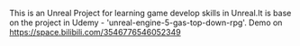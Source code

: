 This is an Unreal Project for learning game develop skills in Unreal.It is base on the project in Udemy - 'unreal-engine-5-gas-top-down-rpg'.
Demo on https://space.bilibili.com/3546776546052349
